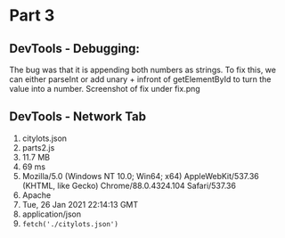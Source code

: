# Part 3  
## DevTools - Debugging:
The bug was that it is appending both numbers as strings. To fix this, we can either parseInt or add unary + infront of getElementById to turn the value into a number.  Screenshot of fix under fix.png  
  
## DevTools - Network Tab  
1. citylots.json  
2. parts2.js  
3. 11.7 MB  
4. 69 ms  
5. Mozilla/5.0 (Windows NT 10.0; Win64; x64) AppleWebKit/537.36 (KHTML, like Gecko) Chrome/88.0.4324.104 Safari/537.36  
6. Apache  
7. Tue, 26 Jan 2021 22:14:13 GMT  
8. application/json  
9. `fetch('./citylots.json')`  